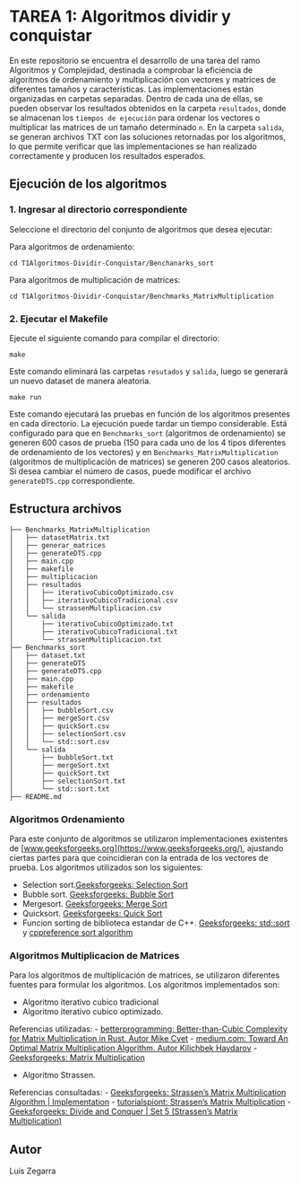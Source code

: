 # TAREA 1: Algoritmos dividir y conquistar
En este repositorio se encuentra el desarrollo de una tarea del ramo Algoritmos y Complejidad, destinada a comprobar la eficiencia de algoritmos de ordenamiento y multiplicación con vectores y matrices de diferentes tamaños y características. Las implementaciones están organizadas en carpetas separadas. Dentro de cada una de ellas, se pueden observar los resultados obtenidos en la carpeta `resultados`, donde se almacenan los `tiempos de ejecución` para ordenar los vectores o multiplicar las matrices de un tamaño determinado `n`. En la carpeta `salida`, se generan archivos TXT con las soluciones retornadas por los algoritmos, lo que permite verificar que las implementaciones se han realizado correctamente y producen los resultados esperados.

## Ejecución de los algoritmos
### 1. Ingresar al directorio correspondiente
Seleccione el directorio del conjunto de algoritmos que desea ejecutar:

Para algoritmos de ordenamiento:
```
cd T1Algoritmos-Dividir-Conquistar/Benchanarks_sort
```
Para algoritmos de multiplicación de matrices:
```
cd T1Algoritmos-Dividir-Conquistar/Benchmarks_MatrixMultiplication
```

### 2. Ejecutar el Makefile
Ejecute el siguiente comando para compilar el directorio:
```
make 
```
Este comando eliminará las carpetas `resutados` y `salida`, luego se generará un nuevo dataset de manera aleatoria.

```
make run
```
Este comando ejecutará las pruebas en función de los algoritmos presentes en cada directorio. La ejecución puede tardar un tiempo considerable. Está configurado para que en `Benchmarks_sort` (algoritmos de ordenamiento) se generen 600 casos de prueba (150 para cada uno de los 4 tipos diferentes de ordenamiento de los vectores) y en `Benchmarks_MatrixMultiplication` (algoritmos de multiplicación de matrices) se generen 200 casos aleatorios. Si desea cambiar el número de casos, puede modificar el archivo `generateDTS.cpp` correspondiente.

## Estructura archivos 

```
├── Benchmarks_MatrixMultiplication
│   ├── datasetMatrix.txt
│   ├── generar_matrices
│   ├── generateDTS.cpp
│   ├── main.cpp
│   ├── makefile
│   ├── multiplicacion
│   ├── resultados
│   │   ├── iterativoCubicoOptimizado.csv
│   │   ├── iterativoCubicoTradicional.csv
│   │   └── strassenMultiplicacion.csv
│   └── salida
│       ├── iterativoCubicoOptimizado.txt
│       ├── iterativoCubicoTradicional.txt
│       └── strassenMultiplicacion.txt
├── Benchmarks_sort
│   ├── dataset.txt
│   ├── generateDTS
│   ├── generateDTS.cpp
│   ├── main.cpp
│   ├── makefile
│   ├── ordenamiento
│   ├── resultados
│   │   ├── bubbleSort.csv
│   │   ├── mergeSort.csv
│   │   ├── quickSort.csv
│   │   ├── selectionSort.csv
│   │   └── std::sort.csv
│   └── salida
│       ├── bubbleSort.txt
│       ├── mergeSort.txt
│       ├── quickSort.txt
│       ├── selectionSort.txt
│       └── std::sort.txt
├── README.md

```

### Algoritmos Ordenamiento
Para este conjunto de algoritmos se utilizaron implementaciones existentes de [www.geeksforgeeks.org](https://www.geeksforgeeks.org/), ajustando ciertas partes para que coincidieran con la entrada de los vectores de prueba. Los algoritmos utilizados son los siguientes:

- Selection sort.[Geeksforgeeks: Selection Sort](https://www.geeksforgeeks.org/selection-sort-algorithm-2/?ref=header_outind)
- Bubble sort. [Geeksforgeeks: Bubble Sort](https://www.geeksforgeeks.org/bubble-sort-in-cpp/) 
- Mergesort. [Geeksforgeeks: Merge Sort](https://www.geeksforgeeks.org/merge-sort/?ref=header_outind) 
- Quicksort. [Geeksforgeeks: Quick Sort](https://www.geeksforgeeks.org/quick-sort-algorithm/?ref=header_outind)
- Funcion sorting de biblioteca estandar de C++. [Geeksforgeeks: std::sort](https://www.geeksforgeeks.org/sort-c-stl/) y [cppreference sort algorithm](https://en.cppreference.com/w/cpp/algorithm/sort)


### Algoritmos Multiplicacion de Matrices
Para los algoritmos de multiplicación de matrices, se utilizaron diferentes fuentes para formular los algoritmos. Los algoritmos implementados son:

- Algoritmo iterativo cubico tradicional 
- Algoritmo iterativo cubico optimizado.

Referencias utilizadas:
    - [betterprogramming: Better-than-Cubic Complexity for Matrix Multiplication in Rust. Autor Mike Cvet](https://betterprogramming.pub/better-than-cubic-complexity-for-matrix-multiplication-in-rust-cf8dfb6299f6)
    - [medium.com: Toward An Optimal Matrix Multiplication Algorithm. Autor Kilichbek Haydarov](https://medium.com/@kilichbekhaydarov/toward-an-optimal-matrix-multiplication-algorithm-4f024baa1206)
    - [Geeksforgeeks: Matrix Multiplication](https://www.geeksforgeeks.org/matrix-multiplication/) 
- Algoritmo Strassen. 

Referencias consultadas:
    - [Geeksforgeeks: Strassen’s Matrix Multiplication Algorithm | Implementation](https://www.geeksforgeeks.org/strassens-matrix-multiplication-algorithm-implementation/)
    - [tutorialspiont: Strassen’s Matrix Multiplication](https://www.tutorialspoint.com/data_structures_algorithms/strassens_matrix_multiplication_algorithm.htm )
    - [Geeksforgeeks: Divide and Conquer | Set 5 (Strassen’s Matrix Multiplication)](https://www.geeksforgeeks.org/strassens-matrix-multiplication/?ref=header_outind)


## Autor 
Luis Zegarra

